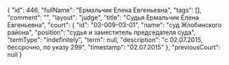 {
    "id": 446,
    "fullName": "Ермальчик Елена Евгеньевна",
    "tags": [],
    "comment": "",
    "layout": "judge",
    "title": "Судья Ермальчик Елена Евгеньевна",
    "court": {
        "id": "03-009-03-01",
        "name": "суд Жлобинского района",
        "position": "судья и заместитель председателя суда",
        "termType": "indefinitely",
        "term": null,
        "description": "c 02.07.2015, бессрочно, по указу 299",
        "timestamp": "02.07.2015"
    },
    "previousCourt": null
}